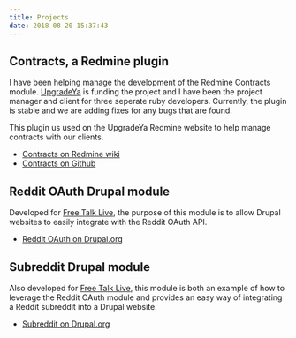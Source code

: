 ```yaml
---
title: Projects
date: 2018-08-20 15:37:43
---
```

## Contracts, a Redmine plugin

I have been helping manage the development of the Redmine Contracts module.
[UpgradeYa](http://webpagedesigncompany.net)
is funding the project and I have been the project manager and client for three
seperate ruby developers. Currently, the plugin is stable and we are adding
fixes for any bugs that are found.

This plugin us used on the UpgradeYa Redmine website to help manage contracts with
our clients.

* [Contracts on Redmine wiki](http://www.redmine.org/plugins/redmine_contracts_with_time_tracking)
* [Contracts on Github](https://github.com/upgradeya/redmine-contracts-with-time-tracking-plugin)

## Reddit OAuth Drupal module

Developed for [Free Talk Live](http://freetalklive.com), the purpose of this
module is to allow Drupal websites to easily integrate with the Reddit OAuth API.

* [Reddit OAuth on Drupal.org](https://drupal.org/sandbox/daveparrish/1946076)

## Subreddit Drupal module

Also developed for [Free Talk Live](http://freetalklive.com), this module is both
an example of how to leverage the Reddit OAuth module and provides an easy way of
integrating a Reddit subreddit into a Drupal website.

* [Subreddit on Drupal.org](https://drupal.org/sandbox/daveparrish/1930520)

